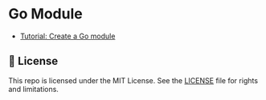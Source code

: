 # Go Module

- [Tutorial: Create a Go module](https://go.dev/doc/tutorial/create-module)

## 📄 License

This repo is licensed under the MIT License. See the [LICENSE](LICENSE.md) file for rights and limitations.
